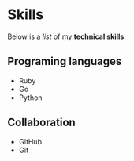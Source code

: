# Skills

Below is a _list_ of my **technical skills**:

## Programing languages
- Ruby
- Go
- Python

## Collaboration
- GitHub
- Git
